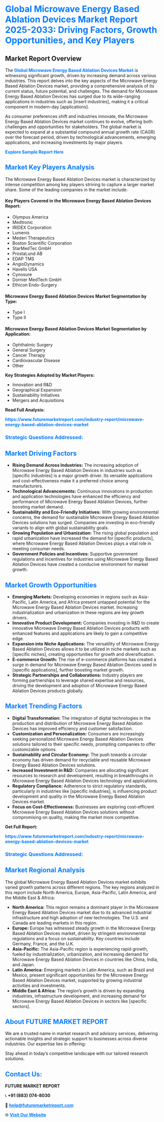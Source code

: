 <h1 style="color: #007BFF;">Global Microwave Energy Based Ablation Devices Market Report 2025-2033: Driving Factors, Growth Opportunities, and Key Players</h1>

<section id="overview">
<h2>Market Report Overview</h2>
<p>The <a href="https://www.futuremarketreport.com/industry-report/microwave-energy-based-ablation-devices-market" style="color: #007BFF; text-decoration: none;"><strong>Global Microwave Energy Based Ablation Devices Market</strong></a> is witnessing significant growth, driven by increasing demand across various industries. This report delves into the key aspects of the Microwave Energy Based Ablation Devices market, providing a comprehensive analysis of its current status, future potential, and challenges. The demand for Microwave Energy Based Ablation Devices has surged due to its wide-ranging applications in industries such as [insert industries], making it a critical component in modern-day [applications].</p>
<p>As consumer preferences shift and industries innovate, the Microwave Energy Based Ablation Devices market continues to evolve, offering both challenges and opportunities for stakeholders. The global market is expected to expand at a substantial compound annual growth rate (CAGR) over the forecast period, driven by technological advancements, emerging applications, and increasing investments by major players.</p>
</section>

<section id="overview">
<p><a href="https://www.futuremarketreport.com/request-sample/reportId=97699" style="color: #007BFF; text-decoration: none;"><strong>Explore Sample Report Here</strong></a></p>
</section>

<section id="key-players">
<h2 style="color: #007BFF;">Market Key Players Analysis</h2>
<p>The Microwave Energy Based Ablation Devices market is characterized by intense competition among key players striving to capture a larger market share. Some of the leading companies in the market include:</p>
<h4>Key Players Covered in the Microwave Energy Based Ablation Devices Report:</h4>
<ul><li>Olympus America</li><li>Medtronic</li><li>IRIDEX Corporation</li><li>Lumenis</li><li>Mederi Therapeutics</li><li>Boston Scientific Corporation</li><li>StarMedTec GmbH</li><li>ProstaLund AB</li><li>EDAP TMS</li><li>AngioDynamics</li><li>Havells USA</li><li>Cynosure</li><li>Dornier MedTech GmbH</li><li>Ethicon Endo-Surgery</li></ul>
<h4>Microwave Energy Based Ablation Devices Market Segmentation by Type:</h4>
<ul><li>Type I</li><li>Type II</li></ul>

<h4>Microwave Energy Based Ablation Devices Market Segmentation by Application:</h4>
<ul><li>Ophthalmic Surgery</li><li>General Surgery</li><li>Cancer Therapy</li><li>Cardiovascular Disease</li><li>Other</li></ul>
<p><strong>Key Strategies Adopted by Market Players:</strong></p>
<ul>
<li>Innovation and R&D</li>
<li>Geographical Expansion</li>
<li>Sustainability Initiatives</li>
<li>Mergers and Acquisitions</li>
</ul>
</section>

<section>
<p><strong>Read Full Analysis: </strong></p><a href="https://www.futuremarketreport.com/industry-report/microwave-energy-based-ablation-devices-market" style="color: #007BFF; text-decoration: none;"><strong>https://www.futuremarketreport.com/industry-report/microwave-energy-based-ablation-devices-market</strong></a>
<h3 style="color: #007BFF;">Strategic Questions Addressed:</h3>
</section>

<section id="driving-factors">
<h2 style="color: #007BFF;">Market Driving Factors</h2>
<ul>
<li><strong>Rising Demand Across Industries:</strong> The increasing adoption of Microwave Energy Based Ablation Devices in industries such as [specific industries] is a major growth driver. Its versatile applications and cost-effectiveness make it a preferred choice among manufacturers.</li>
<li><strong>Technological Advancements:</strong> Continuous innovations in production and application technologies have enhanced the efficiency and performance of Microwave Energy Based Ablation Devices, further boosting market demand.</li>
<li><strong>Sustainability and Eco-Friendly Initiatives:</strong> With growing environmental concerns, the demand for sustainable Microwave Energy Based Ablation Devices solutions has surged. Companies are investing in eco-friendly variants to align with global sustainability goals.</li>
<li><strong>Growing Population and Urbanization:</strong> The rising global population and rapid urbanization have increased the demand for [specific products], where Microwave Energy Based Ablation Devices plays a vital role in meeting consumer needs.</li>
<li><strong>Government Policies and Incentives:</strong> Supportive government regulations and incentives for industries using Microwave Energy Based Ablation Devices have created a conducive environment for market growth.</li>
</ul>
</section>

<section id="growth-opportunities">
<h2 style="color: #007BFF;">Market Growth Opportunities</h2>
<ul>
<li><strong>Emerging Markets:</strong> Developing economies in regions such as Asia-Pacific, Latin America, and Africa present untapped potential for the Microwave Energy Based Ablation Devices market. Increasing industrialization and urbanization in these regions are key growth drivers.</li>
<li><strong>Innovative Product Development:</strong> Companies investing in R&D to create innovative Microwave Energy Based Ablation Devices products with enhanced features and applications are likely to gain a competitive edge.</li>
<li><strong>Expansion into Niche Applications:</strong> The versatility of Microwave Energy Based Ablation Devices allows it to be utilized in niche markets such as [specific niches], creating opportunities for growth and diversification.</li>
<li><strong>E-commerce Growth:</strong> The rise of e-commerce platforms has created a surge in demand for Microwave Energy Based Ablation Devices used in [specific applications], further boosting market growth.</li>
<li><strong>Strategic Partnerships and Collaborations:</strong> Industry players are forming partnerships to leverage shared expertise and resources, driving the development and adoption of Microwave Energy Based Ablation Devices products globally.</li>
</ul>
</section>

<section id="trending-factors">
<h2 style="color: #007BFF;">Market Trending Factors</h2>
<ul>
<li><strong>Digital Transformation:</strong> The integration of digital technologies in the production and distribution of Microwave Energy Based Ablation Devices has improved efficiency and customer satisfaction.</li>
<li><strong>Customization and Personalization:</strong> Consumers are increasingly seeking personalized Microwave Energy Based Ablation Devices solutions tailored to their specific needs, prompting companies to offer customizable options.</li>
<li><strong>Sustainability and Circular Economy:</strong> The push towards a circular economy has driven demand for recyclable and reusable Microwave Energy Based Ablation Devices solutions.</li>
<li><strong>Increased Investment in R&D:</strong> Companies are allocating significant resources to research and development, resulting in breakthroughs in Microwave Energy Based Ablation Devices technology and applications.</li>
<li><strong>Regulatory Compliance:</strong> Adherence to strict regulatory standards, particularly in industries like [specific industries], is influencing product development and quality in the Microwave Energy Based Ablation Devices market.</li>
<li><strong>Focus on Cost-Effectiveness:</strong> Businesses are exploring cost-efficient Microwave Energy Based Ablation Devices solutions without compromising on quality, making the market more competitive.</li>
</ul>
</section>

<section>
<p><strong>Get Full Report: </strong></p><a href="https://www.futuremarketreport.com/industry-report/microwave-energy-based-ablation-devices-market" style="color: #007BFF; text-decoration: none;"><strong>https://www.futuremarketreport.com/industry-report/microwave-energy-based-ablation-devices-market</strong></a>
<h3 style="color: #007BFF;">Strategic Questions Addressed:</h3>
</section>


<section id="regional-analysis">
<h2 style="color: #007BFF;">Market Regional Analysis</h2>
<p>The global Microwave Energy Based Ablation Devices market exhibits varied growth patterns across different regions. The key regions analyzed in this report include North America, Europe, Asia-Pacific, Latin America, and the Middle East & Africa:</p>
<ul>
<li><strong>North America:</strong> This region remains a dominant player in the Microwave Energy Based Ablation Devices market due to its advanced industrial infrastructure and high adoption of new technologies. The U.S. and Canada are leading markets in this region.</li>
<li><strong>Europe:</strong> Europe has witnessed steady growth in the Microwave Energy Based Ablation Devices market, driven by stringent environmental regulations and a focus on sustainability. Key countries include Germany, France, and the U.K.</li>
<li><strong>Asia-Pacific:</strong> The Asia-Pacific region is experiencing rapid growth, fueled by industrialization, urbanization, and increasing demand for Microwave Energy Based Ablation Devices in countries like China, India, and Japan.</li>
<li><strong>Latin America:</strong> Emerging markets in Latin America, such as Brazil and Mexico, present significant opportunities for the Microwave Energy Based Ablation Devices market, supported by growing industrial activities and investments.</li>
<li><strong>Middle East & Africa:</strong> The region’s growth is driven by expanding industries, infrastructure development, and increasing demand for Microwave Energy Based Ablation Devices in sectors like [specific sectors].</li>
</ul>
</section>

<footer>
<h2 style="color: #007BFF;">About FUTURE MARKET REPORT</h2>
<p>We are a trusted name in market research and advisory services, delivering actionable insights and strategic support to businesses across diverse industries. Our expertise lies in offering:</p>

<p>Stay ahead in today’s competitive landscape with our tailored research solutions.</p>

<h2 style="color: #007BFF;">Contact Us:</h2>
<p><strong>FUTURE MARKET REPORT</strong></p>
<p>📞 <strong>+91 (883) 074-8030</strong></p>
<p>📧 <strong><a href="mailto:help@futuremarketreport.com" style="color: #007BFF;">help@futuremarketreport.com</a></strong></p>
<p>🌐 <strong><a href="https://www.futuremarketreport.com/" style="color: #007BFF;">Visit Our Website</a></strong></p>
</footer>